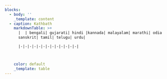 ```yaml
---
blocks:
  - body: ''
    _template: content
  - caption: Kathbath
    markdownTable: >+
      |  | bengali| gujarati| hindi |kannada| malayalam| marathi| odia| punjabi|
      sanskrit| tamil| telugu| urdu| 

      |-|-|-|-|-|-|-|-|-|-|-|-|-|



    color: default
    _template: table
---
```


